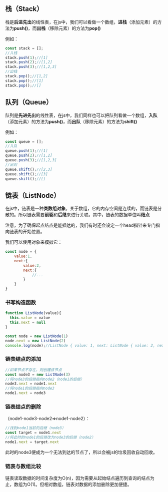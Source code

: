 ## 栈（Stack）

栈是**后进先出**的线性表，在js中，我们可以看做一个数组，**进栈**（添加元素）的方法为**push()**，而**出栈**（移除元素）的方法为**pop()**

例如：

```js
const stack = [];
//入栈
stack.push(1);//[1]
stack.push(2);//[1,2]
stack.push(3);//[1,2,3]
//出栈
stack.pop();//[1,2]
stack.pop();//[1]
stack.pop();//[]
```



## 队列（Queue）

队列是**先进先出**的线性表，在js中，我们同样也可以把队列看做一个数组，**入队**（添加元素）的方法为**push()**，而**出队**（移除元素）的方法为**shift()**

例如：

```js
const queue = [];
//入队
queue.push(1);//[1]
queue.push(2);//[1,2]
queue.push(3);//[1,2,3]
//出对
queue.shift();//[2,3]
queue.shift();//[3]
queue.shift();//[]
```



## 链表（ListNode）

在js中，链表是一种**类数组对象**。关于数组，它的内存空间是连续的，而链表是分散的。所以链表需要**前驱**和**后继**来进行关联。其中，链表的数据单位叫**结点**

注意，为了确保起点结点是能抵达的，我们有时还会设定一个head指针来专门指向链表的开始位置。

我们可以使用对象来模拟它：

```js
const node = {
    value:1,
    next:{
        value:2,
        next:{
            //...
        }
    }
}
```

### 书写构造函数

```js
function ListNode(value){
  this.value = value
  this.next = null
}

const node = new ListNode(1)
node.next = new ListNode(2)
console.log(node);//ListNode { value: 1, next: ListNode { value: 2, next: null } }
```



### 链表结点的添加

```js
//如果节点不存在，则创建该节点
const node3 = new ListNode(3)
//将node3的后继指向node2（node1的后继）
node3.next = node1.next
//将node1的后继指向node3
node1.next = node3
```



### 链表结点的删除

（node1-node3-node2=>node1-node2）：

```js
//找到node1当前的后继（node3）
const target = node1.next
//将此时的node1的后继改为node3的后继（node2）
node1.next = target.next
```

此时的node3便成为一个无法到达的节点了，所以会被js的垃圾回收自动回收。



### 链表与数组比较

链表读取数据的时间复杂度为O(n)，因为需要从起始结点遍历到查询的结点为止，数组为O(1)。但相对数组，链表对数据的添加删除更加便捷。